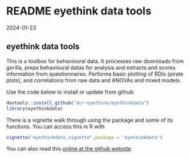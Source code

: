 README eyethink data tools
================
2024-01-23

## eyethink data tools

This is a toolbox for behavioural data. It processes raw downloads from
gorilla, preps behavioural datas for analysis and extracts and scores
information from questionnaires. Performs basic plotting of RDIs (pirate
plots), and correlations from raw data and ANOVAs and mixed models.

Use the code below to install or update from github

``` r
devtools::install_github("dcr-eyethink/eyethinkdata")
library(eyethinkdata)
```

There is a vignette walk through using the package and some of its
functions. You can access this in R with

``` r
vignette("eyethinkdata_vignette",package = "eyethinkdata")
```

You can also read this [online at the github
website](https://dcr-eyethink.github.io/eyethinkdata/articles/eyethinkdata_vignette.html).

